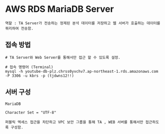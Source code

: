 # AWS RDS MariaDB Server

    역할 : TA Server가 전송하는 정제된 분석 데이터를 저장하고 웹 서버가 호출하는 데이터를 쿼리하여 전송함.

## 접속 방법

    # TA Server와 Web Server를 통해서만 접근 할 수 있도록 설정.

    # 접속 명령어 (Terminal)
    mysql -h youtube-db-plz.chrss0yvchv7.ap-northeast-1.rds.amazonaws.com -P 3306 -u kbrs -p (tjdwns12!!)


## 서버 구성

    MariaDB

    Character Set = "UTF-8"

    퍼블릭 엑세스 접근을 차단하고 VPC 보안 그룹을 통해 TA , WEB 서버를 통해서만 접근하도록 구성함.

    
